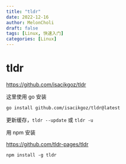 ```yaml
---
title: "tldr"
date: 2022-12-16
author: MelonCholi
draft: false
tags: [Linux, 快速入门]
categories: [Linux]
---
```


# tldr

https://github.com/isacikgoz/tldr

这里使用 go 安装

```sh
go install github.com/isacikgoz/tldr@latest
```

更新缓存，`tldr --update` 或 `tldr -u`

用 npm 安装

https://github.com/tldr-pages/tldr

```shell
npm install -g tldr
```

